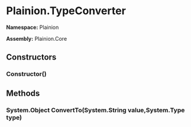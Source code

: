 
# Plainion.TypeConverter

**Namespace:** Plainion

**Assembly:** Plainion.Core


## Constructors

### Constructor()


## Methods

### System.Object ConvertTo(System.String value,System.Type type)
